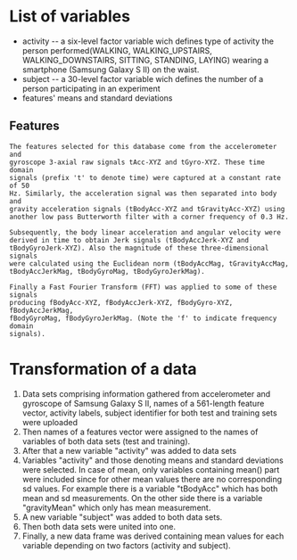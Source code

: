 # List of variables
  * activity -- a six-level factor variable wich defines type of activity the
    person performed(WALKING, WALKING_UPSTAIRS, WALKING_DOWNSTAIRS, SITTING,
	STANDING, LAYING) wearing a smartphone (Samsung Galaxy S II) on the waist.
  * subject -- a 30-level factor variable wich defines the number of a person
    participating in an experiment
  * features' means and standard deviations

## Features
	The features selected for this database come from the accelerometer and
	gyroscope 3-axial raw signals tAcc-XYZ and tGyro-XYZ. These time domain
	signals (prefix 't' to denote time) were captured at a constant rate of 50
	Hz. Similarly, the acceleration signal was then separated into body and
	gravity acceleration signals (tBodyAcc-XYZ and tGravityAcc-XYZ) using
	another low pass Butterworth filter with a corner frequency of 0.3 Hz.
	
	Subsequently, the body linear acceleration and angular velocity were
	derived in time to obtain Jerk signals (tBodyAccJerk-XYZ and
	tBodyGyroJerk-XYZ). Also the magnitude of these three-dimensional signals
	were calculated using the Euclidean norm (tBodyAccMag, tGravityAccMag,
	tBodyAccJerkMag, tBodyGyroMag, tBodyGyroJerkMag).

	Finally a Fast Fourier Transform (FFT) was applied to some of these signals
	producing fBodyAcc-XYZ, fBodyAccJerk-XYZ, fBodyGyro-XYZ, fBodyAccJerkMag,
	fBodyGyroMag, fBodyGyroJerkMag. (Note the 'f' to indicate frequency domain
	signals).	
# Transformation of a data
 1. Data sets comprising information gathered from accelerometer and
    gyroscope of Samsung Galaxy S II, names of a 561-length feature vector,
    activity labels, subject identifier for both test and training sets were
    uploaded
 2. Then names of a features vector were assigned to the names of variables
    of both data sets (test and training).
 3. After that a new variable "activity" was added to data sets
 4. Variables "activity" and those denoting means and standard deviations
    were selected. In case of mean, only variables containing mean() part
	were included since for other mean values there are no corresponding sd
	values. For example there is a variable "tBodyAcc" which has both mean
	and sd measurements. On the other side there is a variable "gravityMean"
	which only has mean measurement.
 5. A new variable "subject" was added to both data sets.
 6. Then both data sets were united into one.
 7. Finally, a new data frame was derived containing mean values for each
    variable depending on two factors (activity and subject).